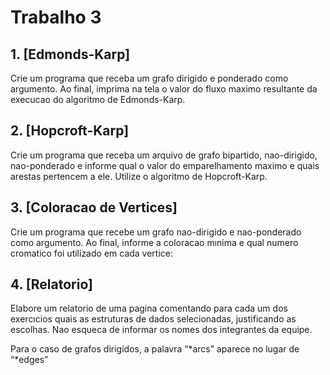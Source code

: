 # Trabalho 3

## 1. [Edmonds-Karp]
Crie um programa que receba um grafo dirigido e ponderado como argumento. Ao final,
imprima na tela o valor do fluxo maximo resultante da execucao do algoritmo de Edmonds-Karp.

## 2. [Hopcroft-Karp]
Crie um programa que receba um arquivo de grafo bipartido, nao-dirigido, nao-ponderado
e informe qual o valor do emparelhamento maximo e quais arestas pertencem a ele. Utilize o algoritmo de Hopcroft-Karp.

## 3. [Coloracao de Vertices]
Crie um programa que recebe um grafo nao-dirigido e nao-ponderado como
argumento. Ao final, informe a coloracao mınima e qual numero cromatico foi utilizado em cada vertice:

## 4. [Relatorio]
Elabore um relatorio de uma pagina comentando para cada um dos exercıcios quais as estruturas de dados selecionadas, justificando as escolhas. Nao esqueca de informar os nomes dos integrantes da
equipe.

Para o caso de grafos dirigidos, a palavra “*arcs” aparece no lugar de “*edges”